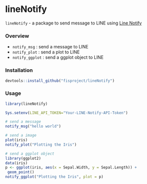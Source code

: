 lineNotify
==========

`lineNotify` - a package to send message to LINE using [Line Notify](https://notify-bot.line.me)

### Overview

- `notify_msg` : send a message to LINE
- `notify_plot` : send a plot to LINE
- `notify_ggplot` : send a ggplot object to LINE

### Installation

``` r
devtools::install_github("fisproject/lineNotify")
```

### Usage

``` r
library(lineNotify)

Sys.setenv(LINE_API_TOKEN="Your-LINE-Notify-API-Token")

# send a message
notify_msg("hello world")

# send a image
plot(iris)
notify_plot("Plotting the Iris")

# send a ggplot object
library(ggplot2)
data(iris)
p <- ggplot(iris, aes(x = Sepal.Width, y = Sepal.Length)) +
 geom_point()
notify_ggplot("Plotting the Iris", plot = p)
```
